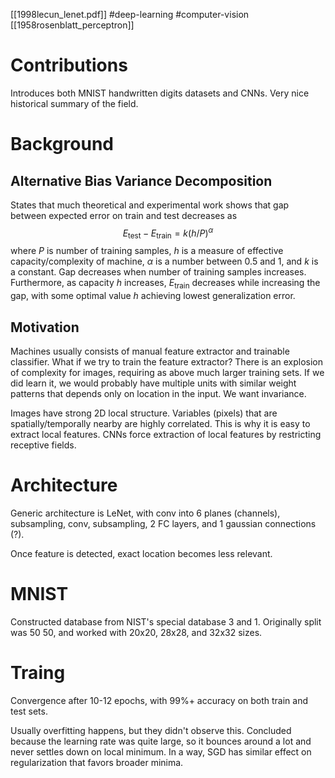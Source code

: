 [[1998lecun_lenet.pdf]]
#deep-learning #computer-vision
[[1958rosenblatt_perceptron]]

# Contributions 

   Introduces both MNIST handwritten digits datasets and CNNs. Very nice historical summary of the field. 

# Background

## Alternative Bias Variance Decomposition 

   States that much theoretical and experimental work shows that gap between expected error on train and test decreases as 
   $$
      E_{\mathrm{test}} - E_{\mathrm{train}} = k (h/P)^\alpha 
   $$
   where $P$ is number of training samples, $h$ is a measure of effective capacity/complexity of machine, $\alpha$ is a number between $0.5$ and $1$, and $k$ is a constant. Gap decreases when number of training samples increases. Furthermore, as capacity $h$ increases, $E_{\mathrm{train}}$ decreases while increasing the gap, with some optimal value $h$ achieving lowest generalization error.  

## Motivation 

   Machines usually consists of manual feature extractor and trainable classifier. What if we try to train the feature extractor? There is an explosion of complexity for images, requiring as above much larger training sets. If we did learn it, we would probably have multiple units with similar weight patterns that depends only on location in the input. We want invariance. 

   Images have strong 2D local structure. Variables (pixels) that are spatially/temporally nearby are highly correlated. This is why it is easy to extract local features. CNNs force extraction of local features by restricting receptive fields. 

# Architecture 

   Generic architecture is LeNet, with conv into 6 planes (channels), subsampling, conv, subsampling, 2 FC layers, and 1 gaussian connections (?). 

   Once feature is detected, exact location becomes less relevant.

# MNIST 

   Constructed database from NIST's special database 3 and 1. Originally split was 50 50, and worked with 20x20, 28x28, and 32x32 sizes. 

# Traing 

   Convergence after 10-12 epochs, with 99%+ accuracy on both train and test sets. 

   Usually overfitting happens, but they didn't observe this. Concluded because the learning rate was quite large, so it bounces around a lot and never settles down on local minimum. In a way, SGD has similar effect on regularization that favors broader minima. 

